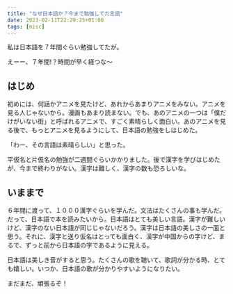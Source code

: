 ```yaml
---
title: "なぜ日本語か？今まで勉強してた言語"
date: 2023-02-11T22:29:25+01:00
tags: [misc]
---
```


私は日本語を７年間ぐらい勉強してたが。

えーー、７年間!？時間が早く経つな〜

## はじめ

初めには、何話かアニメを見たけど、あれからあまりアニメをみない。アニメを見る人じゃないから。漫画もあまり読まない。でも、あのアニメの一つは「僕だけがいない街」と呼ばれるアニメで、すごく素晴らしく面白い。あのアニメを見る後で、もっとアニメを見るようにして、日本語の勉強をしはじめた。

「わー、その言語は素晴らしい」と思った。

平仮名と片仮名の勉強が二週間ぐらいかかりました。後で漢字を学びはじめたが、今まで終わりがない。漢字は難しく、漢字の数も恐ろしいな。

## いままで

６年間に渡って、１０００漢字ぐらいを学んだ。文法はたくさんの事も学んだ。だって、日本語で本を読みたいから。日本語はとても美しい言語。漢字が難しいけど、漢字のない日本語が同じじゃないだろう。漢字は日本語の美しさの一面と思う。それに、漢字と送り仮名はとっても面白く、漢字が中国からの字けど、まるで、ずっと前から日本語の字であるように見える。

日本語は美しき音がすると思う。たくさんの歌を聴いて、歌詞が分かる時、とても嬉しい。いつか、日本語の歌が分かりやすいようになりたい。

まだまだ、頑張るぞ！

